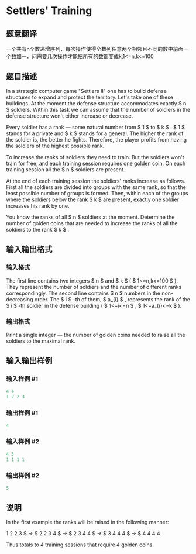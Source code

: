 # Settlers&#039; Training

## 题意翻译

一个共有n个数递增序列，每次操作使得全数列任意两个相邻且不同的数中前面一个数加一，问需要几次操作才能把所有的数都变成k,1<=n,k<=100

## 题目描述

In a strategic computer game "Settlers II" one has to build defense structures to expand and protect the territory. Let's take one of these buildings. At the moment the defense structure accommodates exactly $ n $ soldiers. Within this task we can assume that the number of soldiers in the defense structure won't either increase or decrease.

Every soldier has a rank — some natural number from $ 1 $ to $ k $ . $ 1 $ stands for a private and $ k $ stands for a general. The higher the rank of the soldier is, the better he fights. Therefore, the player profits from having the soldiers of the highest possible rank.

To increase the ranks of soldiers they need to train. But the soldiers won't train for free, and each training session requires one golden coin. On each training session all the $ n $ soldiers are present.

At the end of each training session the soldiers' ranks increase as follows. First all the soldiers are divided into groups with the same rank, so that the least possible number of groups is formed. Then, within each of the groups where the soldiers below the rank $ k $ are present, exactly one soldier increases his rank by one.

You know the ranks of all $ n $ soldiers at the moment. Determine the number of golden coins that are needed to increase the ranks of all the soldiers to the rank $ k $ .

## 输入输出格式

### 输入格式

The first line contains two integers $ n $ and $ k $ ( $ 1<=n,k<=100 $ ). They represent the number of soldiers and the number of different ranks correspondingly. The second line contains $ n $ numbers in the non-decreasing order. The $ i $ -th of them, $ a_{i} $ , represents the rank of the $ i $ -th soldier in the defense building ( $ 1<=i<=n $ , $ 1<=a_{i}<=k $ ).

### 输出格式

Print a single integer — the number of golden coins needed to raise all the soldiers to the maximal rank.

## 输入输出样例

### 输入样例 #1

```cpp
4 4
1 2 2 3

```
### 输出样例 #1

```cpp
4
```


### 输入样例 #2

```cpp
4 3
1 1 1 1

```
### 输出样例 #2

```cpp
5
```


## 说明

In the first example the ranks will be raised in the following manner:

1 2 2 3 $ → $ 2 2 3 4 $ → $ 2 3 4 4 $ → $ 3 4 4 4 $ → $ 4 4 4 4

Thus totals to 4 training sessions that require 4 golden coins.

